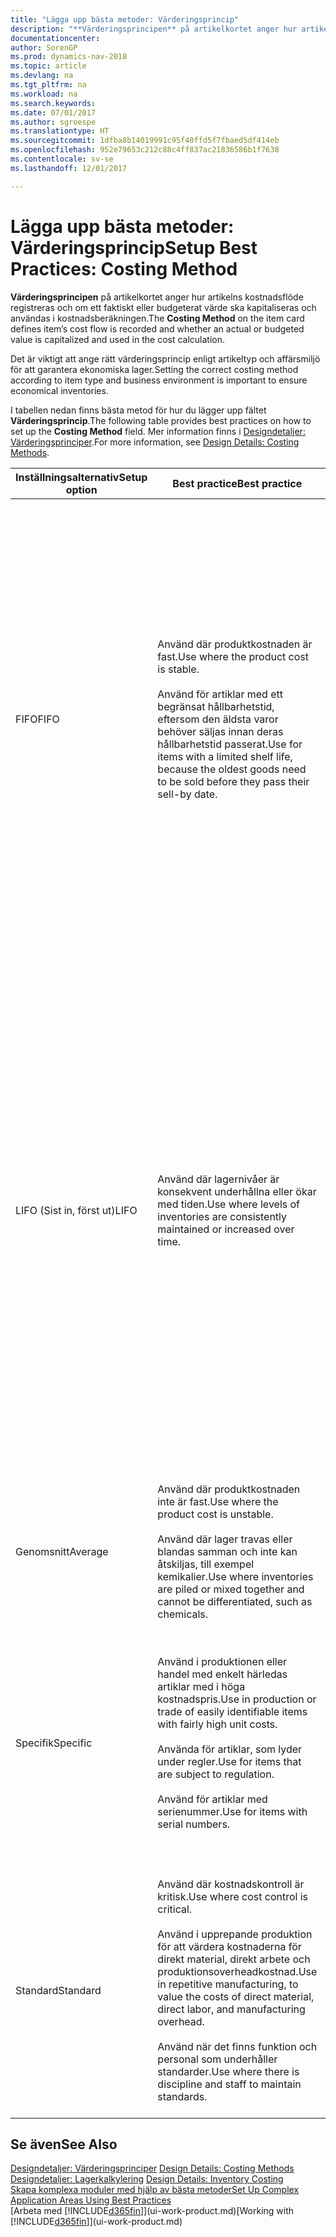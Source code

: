 ```yaml
---
title: "Lägga upp bästa metoder: Värderingsprincip"
description: "**Värderingsprincipen** på artikelkortet anger hur artikelns kostnadsflöde registreras och om ett faktiskt eller budgeterat värde ska kapitaliseras och användas i kostnadsberäkningen."
documentationcenter: 
author: SorenGP
ms.prod: dynamics-nav-2018
ms.topic: article
ms.devlang: na
ms.tgt_pltfrm: na
ms.workload: na
ms.search.keywords: 
ms.date: 07/01/2017
ms.author: sgroespe
ms.translationtype: HT
ms.sourcegitcommit: 1dfba8b14019991c95f40ffd5f7fbaed5df414eb
ms.openlocfilehash: 952e79653c212c88c4ff837ac21836586b1f7638
ms.contentlocale: sv-se
ms.lasthandoff: 12/01/2017

---
```

# <a name="setup-best-practices-costing-method"></a><span data-ttu-id="9eaab-103">Lägga upp bästa metoder: Värderingsprincip</span><span class="sxs-lookup"><span data-stu-id="9eaab-103">Setup Best Practices: Costing Method</span></span>
<span data-ttu-id="9eaab-104">**Värderingsprincipen** på artikelkortet anger hur artikelns kostnadsflöde registreras och om ett faktiskt eller budgeterat värde ska kapitaliseras och användas i kostnadsberäkningen.</span><span class="sxs-lookup"><span data-stu-id="9eaab-104">The **Costing Method** on the item card defines item’s cost flow is recorded and whether an actual or budgeted value is capitalized and used in the cost calculation.</span></span>  

 <span data-ttu-id="9eaab-105">Det är viktigt att ange rätt värderingsprincip enligt artikeltyp och affärsmiljö för att garantera ekonomiska lager.</span><span class="sxs-lookup"><span data-stu-id="9eaab-105">Setting the correct costing method according to item type and business environment is important to ensure economical inventories.</span></span>  

 <span data-ttu-id="9eaab-106">I tabellen nedan finns bästa metod för hur du lägger upp fältet **Värderingsprincip**.</span><span class="sxs-lookup"><span data-stu-id="9eaab-106">The following table provides best practices on how to set up the **Costing Method** field.</span></span> <span data-ttu-id="9eaab-107">Mer information finns i [Designdetaljer: Värderingsprinciper](design-details-costing-methods.md).</span><span class="sxs-lookup"><span data-stu-id="9eaab-107">For more information, see [Design Details: Costing Methods](design-details-costing-methods.md).</span></span>  

|<span data-ttu-id="9eaab-108">Inställningsalternativ</span><span class="sxs-lookup"><span data-stu-id="9eaab-108">Setup option</span></span>|<span data-ttu-id="9eaab-109">Best practice</span><span class="sxs-lookup"><span data-stu-id="9eaab-109">Best practice</span></span>|<span data-ttu-id="9eaab-110">Kommentar</span><span class="sxs-lookup"><span data-stu-id="9eaab-110">Comment</span></span>|  
|------------------|-------------------|-------------|  
|<span data-ttu-id="9eaab-111">FIFO</span><span class="sxs-lookup"><span data-stu-id="9eaab-111">FIFO</span></span>|<span data-ttu-id="9eaab-112">Använd där produktkostnaden är fast.</span><span class="sxs-lookup"><span data-stu-id="9eaab-112">Use where the product cost is stable.</span></span><br /><br /> <span data-ttu-id="9eaab-113">Använd för artiklar med ett begränsat hållbarhetstid, eftersom den äldsta varor behöver säljas innan deras hållbarhetstid passerat.</span><span class="sxs-lookup"><span data-stu-id="9eaab-113">Use for items with a limited shelf life, because the oldest goods need to be sold before they pass their sell-by date.</span></span>|<span data-ttu-id="9eaab-114">En artikels styckkostnad är det verkliga värdet på en mottagen artikel, vald enligt FIFO-regeln.</span><span class="sxs-lookup"><span data-stu-id="9eaab-114">An item’s unit cost is the actual value of any receipt of the item, selected by the FIFO rule.</span></span><br /><br /> <span data-ttu-id="9eaab-115">I lagervärdering antas det att de första artiklarna in i lagret säljs först.</span><span class="sxs-lookup"><span data-stu-id="9eaab-115">In inventory valuation, it is assumed that the first items placed in inventory are sold first.</span></span> <span data-ttu-id="9eaab-116">**Obs!**  När priser stiger visar balansräkningen ett högre värde</span><span class="sxs-lookup"><span data-stu-id="9eaab-116">**Note:**  When prices are rising, the balance sheet shows greater value.</span></span> <span data-ttu-id="9eaab-117">Det betyder att skatteskuler ökar, men kreditpoängen och förmåga att låna kontant ökar.</span><span class="sxs-lookup"><span data-stu-id="9eaab-117">This means that tax liabilities increase, but credit scores and the ability to borrow cash improve.</span></span>|  
|<span data-ttu-id="9eaab-118">LIFO (Sist in, först ut)</span><span class="sxs-lookup"><span data-stu-id="9eaab-118">LIFO</span></span>|<span data-ttu-id="9eaab-119">Använd där lagernivåer är konsekvent underhållna eller ökar med tiden.</span><span class="sxs-lookup"><span data-stu-id="9eaab-119">Use where levels of inventories are consistently maintained or increased over time.</span></span>|<span data-ttu-id="9eaab-120">En artikels styckkostnad är det verkliga värdet på en mottagen artikel, vald enligt LIFO-regeln.</span><span class="sxs-lookup"><span data-stu-id="9eaab-120">An item’s unit cost is the actual value of any receipt of the item, selected by the LIFO rule.</span></span><br /><br /> <span data-ttu-id="9eaab-121">I lagervärdering antas det att de senaste artiklarna in i lagret säljs först.</span><span class="sxs-lookup"><span data-stu-id="9eaab-121">In inventory valuation, it is assumed that the last items placed in inventory are sold first.</span></span> <span data-ttu-id="9eaab-122">**Obs!**  När priser vill stiger, minskas värdet på resultaträkningen.</span><span class="sxs-lookup"><span data-stu-id="9eaab-122">**Note:**  When prices are rising, the value on the income statement decreases.</span></span> <span data-ttu-id="9eaab-123">Det betyder att skatteskuler minskar, men din förmåga att låna kontant försämras.</span><span class="sxs-lookup"><span data-stu-id="9eaab-123">This means that tax liabilities decrease, but the ability to borrow cash deteriorates.</span></span> <span data-ttu-id="9eaab-124">**Viktigt:**  Tillåts inte i många länderregioner, eftersom det kan användas för att dölja vinst.</span><span class="sxs-lookup"><span data-stu-id="9eaab-124">**Important:**  Disallowed in many countries/regions, as it can be used to depress profit.</span></span>|  
|<span data-ttu-id="9eaab-125">Genomsnitt</span><span class="sxs-lookup"><span data-stu-id="9eaab-125">Average</span></span>|<span data-ttu-id="9eaab-126">Använd där produktkostnaden inte är fast.</span><span class="sxs-lookup"><span data-stu-id="9eaab-126">Use where the product cost is unstable.</span></span><br /><br /> <span data-ttu-id="9eaab-127">Använd där lager travas eller blandas samman och inte kan åtskiljas, till exempel kemikalier.</span><span class="sxs-lookup"><span data-stu-id="9eaab-127">Use where inventories are piled or mixed together and cannot be differentiated, such as chemicals.</span></span>|<span data-ttu-id="9eaab-128">En artikels styckkostnad är den exakta kostnaden för mottagandet av den aktuella enheten.</span><span class="sxs-lookup"><span data-stu-id="9eaab-128">An item’s unit cost is the exact cost at which the particular unit was received.</span></span>|  
|<span data-ttu-id="9eaab-129">Specifik</span><span class="sxs-lookup"><span data-stu-id="9eaab-129">Specific</span></span>|<span data-ttu-id="9eaab-130">Använd i produktionen eller handel med enkelt härledas artiklar med i höga kostnadspris.</span><span class="sxs-lookup"><span data-stu-id="9eaab-130">Use in production or trade of easily identifiable items with fairly high unit costs.</span></span><br /><br /> <span data-ttu-id="9eaab-131">Använda för artiklar, som lyder under regler.</span><span class="sxs-lookup"><span data-stu-id="9eaab-131">Use for items that are subject to regulation.</span></span><br /><br /> <span data-ttu-id="9eaab-132">Använd för artiklar med serienummer.</span><span class="sxs-lookup"><span data-stu-id="9eaab-132">Use for items with serial numbers.</span></span>|<span data-ttu-id="9eaab-133">En artikels styckkostnad beräknas enligt den genomsnittliga styckkostnaden vid varje tidpunkt efter ett inköp.</span><span class="sxs-lookup"><span data-stu-id="9eaab-133">An item’s unit cost is calculated as the average unit cost at each point in time after a purchase.</span></span><br /><br /> <span data-ttu-id="9eaab-134">För lagervärdering förutsätts att alla lagerartiklar säljs samtidigt.</span><span class="sxs-lookup"><span data-stu-id="9eaab-134">For inventory valuation, it is assumes that all inventories are sold simultaneously.</span></span>|  
|<span data-ttu-id="9eaab-135">Standard</span><span class="sxs-lookup"><span data-stu-id="9eaab-135">Standard</span></span>|<span data-ttu-id="9eaab-136">Använd där kostnadskontroll är kritisk.</span><span class="sxs-lookup"><span data-stu-id="9eaab-136">Use where cost control is critical.</span></span><br /><br /> <span data-ttu-id="9eaab-137">Använd i upprepande produktion för att värdera kostnaderna för direkt material, direkt arbete och produktionsoverheadkostnad.</span><span class="sxs-lookup"><span data-stu-id="9eaab-137">Use in repetitive manufacturing, to value the costs of direct material, direct labor, and manufacturing overhead.</span></span><br /><br /> <span data-ttu-id="9eaab-138">Använd när det finns funktion och personal som underhåller standarder.</span><span class="sxs-lookup"><span data-stu-id="9eaab-138">Use where there is discipline and staff to maintain standards.</span></span>|<span data-ttu-id="9eaab-139">En artikels styckkostnad är förinställd baserad på uppskattning.</span><span class="sxs-lookup"><span data-stu-id="9eaab-139">An item’s unit cost is preset based on estimated.</span></span><br /><br /> <span data-ttu-id="9eaab-140">När den verkliga kostnaden senare realiseras, måste standardkostnaden justeras med den verkliga kostnaden via skillnadsvärden.</span><span class="sxs-lookup"><span data-stu-id="9eaab-140">When the actual cost is realized later, the standard cost must be adjusted to the actual cost through variance values.</span></span>|  

## <a name="see-also"></a><span data-ttu-id="9eaab-141">Se även</span><span class="sxs-lookup"><span data-stu-id="9eaab-141">See Also</span></span>  
 <span data-ttu-id="9eaab-142">[Designdetaljer: Värderingsprinciper](design-details-costing-methods.md) </span><span class="sxs-lookup"><span data-stu-id="9eaab-142">[Design Details: Costing Methods](design-details-costing-methods.md) </span></span>  
 <span data-ttu-id="9eaab-143">[Designdetaljer: Lagerkalkylering](design-details-inventory-costing.md) </span><span class="sxs-lookup"><span data-stu-id="9eaab-143">[Design Details: Inventory Costing](design-details-inventory-costing.md) </span></span>  
 [<span data-ttu-id="9eaab-144">Skapa komplexa moduler med hjälp av bästa metoder</span><span class="sxs-lookup"><span data-stu-id="9eaab-144">Set Up Complex Application Areas Using Best Practices</span></span>](set-up-complex-application-areas-using-best-practices.md)  
 <span data-ttu-id="9eaab-145">[Arbeta med [!INCLUDE[d365fin](includes/d365fin_md.md)]](ui-work-product.md)</span><span class="sxs-lookup"><span data-stu-id="9eaab-145">[Working with [!INCLUDE[d365fin](includes/d365fin_md.md)]](ui-work-product.md)</span></span>

